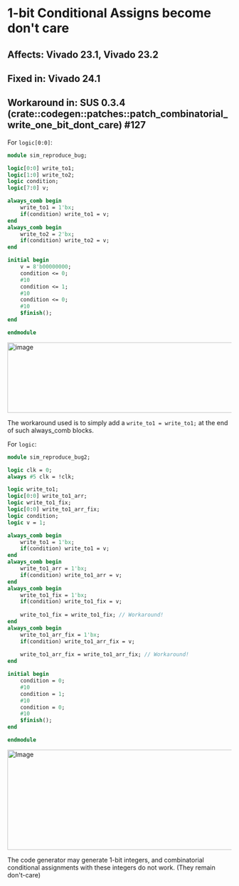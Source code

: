 
# 1-bit Conditional Assigns become don't care
## Affects: Vivado 23.1, Vivado 23.2
## Fixed in: Vivado 24.1
## Workaround in: SUS 0.3.4 (crate::codegen::patches::patch_combinatorial_write_one_bit_dont_care) #127
For `logic[0:0]`:
```sv
module sim_reproduce_bug;

logic[0:0] write_to1;
logic[1:0] write_to2;
logic condition;
logic[7:0] v;

always_comb begin
    write_to1 = 1'bx;
    if(condition) write_to1 = v;
end
always_comb begin
    write_to2 = 2'bx;
    if(condition) write_to2 = v;
end

initial begin
    v = 8'b00000000;
    condition <= 0;
    #10
    condition <= 1;
    #10
    condition <= 0;
    #10
    $finish();
end

endmodule
```

<img width="521" height="158" alt="image" src="https://github.com/user-attachments/assets/61a133f4-fc6b-4e67-b163-447cd0cdbdb7" />

The workaround used is to simply add a `write_to1 = write_to1;` at the end of such always_comb blocks. 

For `logic`:
```sv
module sim_reproduce_bug2;

logic clk = 0;
always #5 clk = !clk;

logic write_to1;
logic[0:0] write_to1_arr;
logic write_to1_fix;
logic[0:0] write_to1_arr_fix;
logic condition;
logic v = 1;

always_comb begin
    write_to1 = 1'bx;
    if(condition) write_to1 = v;
end
always_comb begin
    write_to1_arr = 1'bx;
    if(condition) write_to1_arr = v;
end
always_comb begin
    write_to1_fix = 1'bx;
    if(condition) write_to1_fix = v;
    
    write_to1_fix = write_to1_fix; // Workaround!
end
always_comb begin
    write_to1_arr_fix = 1'bx;
    if(condition) write_to1_arr_fix = v;
    
    write_to1_arr_fix = write_to1_arr_fix; // Workaround!
end

initial begin
    condition = 0;
    #10
    condition = 1;
    #10
    condition = 0;
    #10
    $finish();
end

endmodule
```

<img width="658" height="225" alt="Image" src="https://github.com/user-attachments/assets/c38beea5-04ef-4321-a52e-c16155a70721" />

The code generator may generate 1-bit integers, and combinatorial conditional assignments with these integers do not work. (They remain don't-care)
